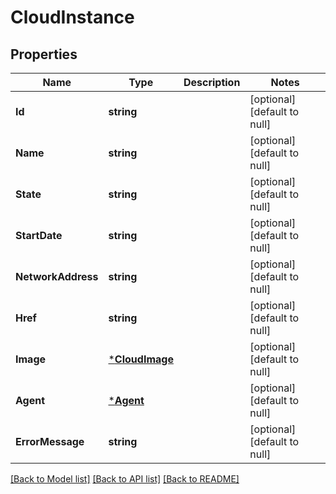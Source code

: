 # CloudInstance

## Properties
Name | Type | Description | Notes
------------ | ------------- | ------------- | -------------
**Id** | **string** |  | [optional] [default to null]
**Name** | **string** |  | [optional] [default to null]
**State** | **string** |  | [optional] [default to null]
**StartDate** | **string** |  | [optional] [default to null]
**NetworkAddress** | **string** |  | [optional] [default to null]
**Href** | **string** |  | [optional] [default to null]
**Image** | [***CloudImage**](cloudImage.md) |  | [optional] [default to null]
**Agent** | [***Agent**](agent.md) |  | [optional] [default to null]
**ErrorMessage** | **string** |  | [optional] [default to null]

[[Back to Model list]](../README.md#documentation-for-models) [[Back to API list]](../README.md#documentation-for-api-endpoints) [[Back to README]](../README.md)


